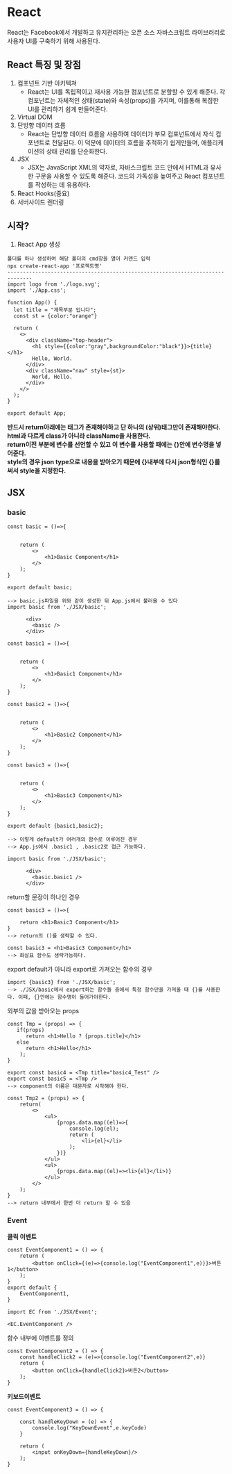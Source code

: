 # React
React는 Facebook에서 개발하고 유지관리하는 오픈 소스 자바스크립트 라이브러리로 사용자 UI를 구축하기 위해 사용된다. <br>

## React 특징 및 장점
1. 컴포넌트 기반 아키텍쳐
   - React는 UI를 독립적이고 재사용 가능한 컴포넌트로 분할할 수 있게 해준다. 각 컴포넌트는 자체적인 상태(state)와 속성(props)를 가지며, 이를통해 복잡한 UI를 관리하기 쉽게 만들어준다.
3. Virtual DOM
4. 단방향 데이터 흐름
   - React는 단방향 데이터 흐름을 사용하여 데이터가 부모 컴포넌트에서 자식 컴포넌트로 전달된다. 이 덕분에 데이터의 흐름을 추적하기 쉽게만들며, 애플리케이션의 상태 관리를 단순화한다.
6. JSX
   - JSX는 JavaScript XML의 약자로, 자바스크립트 코드 안에서 HTML과 유사한 구문을 사용할 수 있도록 해준다. 코드의 가독성을 높여주고 React 컴포넌트를 작성하는 데 유용하다.
8. React Hooks(중요)
9. 서버사이드 렌더링

## 시작?
1. React App 생성
```
폴더를 하나 생성하여 해당 폴더의 cmd창을 열어 커맨드 입력
npx create-react-app '프로젝트명'
------------------------------------------------------------------------------
import logo from './logo.svg';
import './App.css';

function App() {
  let title = "제목부분 입니다";
  const st = {color:"orange"}

  return (
    <>
      <div className="top-header">
        <h1 style={{color:"gray",backgroundColor:"black"}}>{title}</h1>
        Hello, World.
      </div>
      <div className="nav" style={st}>
        World, Hello.
      </div>
    </>
  );
}

export default App;

```
**반드시 return아래에는 태그가 존재해야하고 단 하나의 (상위)태그만이 존재해야한다.** <br>
**html과 다르게 class가 아니라 className을 사용한다.** <br>
**return이전 부분에 변수를 선언할 수 있고 이 변수를 사용할 때에는 {}안에 변수명을 넣어준다.** <br>
**style의 경우 json type으로 내용을 받아오기 때문에 {}내부에 다시 json형식인 {}를 써서 style을 지정한다.**


## JSX
### basic
```
const basic = ()=>{


    return (
        <>
            <h1>Basic Component</h1>
        </>
    );
}

export default basic;

--> basic.js파일을 위와 같이 생성한 뒤 App.js에서 불러올 수 있다
import basic from './JSX/basic';

      <div>
        <basic />
      </div>
```

```
const basic1 = ()=>{


    return (
        <>
            <h1>Basic1 Component</h1>
        </>
    );
}

const basic2 = ()=>{


    return (
        <>
            <h1>Basic2 Component</h1>
        </>
    );
}

const basic3 = ()=>{


    return (
        <>
            <h1>Basic3 Component</h1>
        </>
    );
}

export default {basic1,basic2};

--> 이렇게 default가 여러개의 함수로 이루어진 경우
--> App.js에서 .basic1 , .basic2로 접근 가능하다.

import basic from './JSX/basic';

      <div>
        <basic.basic1 />
      </div>
```

return할 문장이 하나인 경우
```
const basic3 = ()=>{

    return <h1>Basic3 Component</h1>
}
--> return의 ()를 생략할 수 있다.

const basic3 = <h1>Basic3 Component</h1>
--> 화살표 함수도 생략가능하다.
```

export default가 아니라 export로 가져오는 함수의 경우
```
import {basic3} from './JSX/basic';
--> ./JSX/basic에서 export하는 함수들 중에서 특정 함수만을 가져올 때 {}를 사용한다. 이때, {}안에는 함수명이 들어가야한다.
```

외부의 값을 받아오는 props
```
const Tmp = (props) => {
   if(props)
      return <h1>Hello ? {props.title}</h1>
   else
      return <h1>Hello</h1>
    );
}

export const basic4 = <Tmp title="basic4_Test" />
export const basic5 = <Tmp />
--> component의 이름은 대문자로 시작해야 한다.
```

```
const Tmp2 = (props) => {
    return(
        <>
            <ul>
                {props.data.map((el)=>{
                    console.log(el);
                    return (
                        <li>{el}</li>
                    );
                })}
            </ul>
            <ul>
                {props.data.map((el)=><li>{el}</li>)}
            </ul>
        </>
    );
}
--> return 내부에서 한번 더 return 할 수 있음
```

### Event
**클릭 이벤트**
```
const EventComponent1 = () => {
    return (
        <button onClick={(e)=>{console.log("EventComponent1",e)}}>버튼1</button>
    );
}
export default {
    EventComponent1,
}

import EC from './JSX/Event';

<EC.EventComponent />
```

함수 내부에 이벤트를 정의
```
const EventComponent2 = () => {
    const handleClick2 = (e)=>{console.log("EventComponent2",e)}
    return (
        <button onClick={handleClick2}>버튼2</button>
    );
}
```

**키보드이벤트**
```
const EventComponent3 = () => {

    const handleKeyDown = (e) => {
        console.log("KeyDownEvent",e.keyCode)
    }

    return (
        <input onKeyDown={handleKeyDown}/>
    );
}
```






















